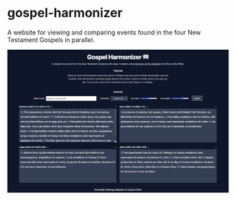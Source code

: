 # gospel-harmonizer

A website for viewing and comparing events found in the four New Testament Gospels in parallel.

![alt text](./preview.png 'Preview of the UI')
